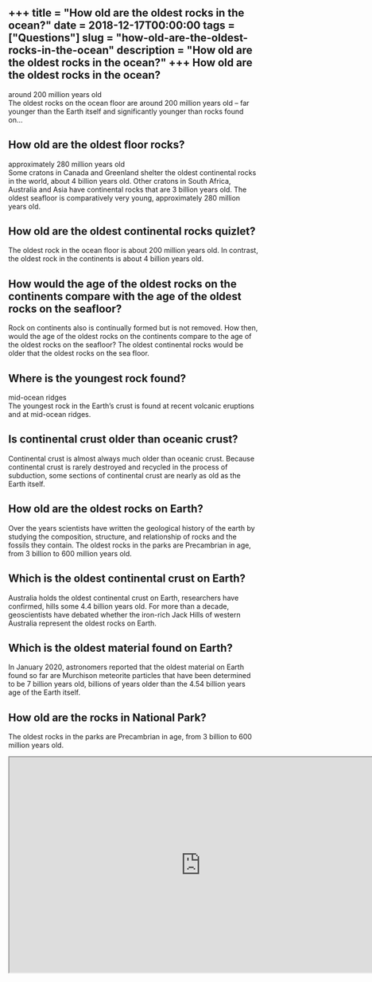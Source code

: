 +++
title = "How old are the oldest rocks in the ocean?"
date = 2018-12-17T00:00:00
tags = ["Questions"]
slug = "how-old-are-the-oldest-rocks-in-the-ocean"
description = "How old are the oldest rocks in the ocean?"
+++
How old are the oldest rocks in the ocean?
------------------------------------------

around 200 million years old  
The oldest rocks on the ocean floor are around 200 million years old – far younger than the Earth itself and significantly younger than rocks found on…

How old are the oldest floor rocks?
-----------------------------------

approximately 280 million years old  
Some cratons in Canada and Greenland shelter the oldest continental rocks in the world, about 4 billion years old. Other cratons in South Africa, Australia and Asia have continental rocks that are 3 billion years old. The oldest seafloor is comparatively very young, approximately 280 million years old.

How old are the oldest continental rocks quizlet?
-------------------------------------------------

The oldest rock in the ocean floor is about 200 million years old. In contrast, the oldest rock in the continents is about 4 billion years old.

How would the age of the oldest rocks on the continents compare with the age of the oldest rocks on the seafloor?
-----------------------------------------------------------------------------------------------------------------

Rock on continents also is continually formed but is not removed. How then, would the age of the oldest rocks on the continents compare to the age of the oldest rocks on the seafloor? The oldest continental rocks would be older that the oldest rocks on the sea floor.

Where is the youngest rock found?
---------------------------------

mid-ocean ridges  
The youngest rock in the Earth’s crust is found at recent volcanic eruptions and at mid-ocean ridges.

Is continental crust older than oceanic crust?
----------------------------------------------

Continental crust is almost always much older than oceanic crust. Because continental crust is rarely destroyed and recycled in the process of subduction, some sections of continental crust are nearly as old as the Earth itself.

How old are the oldest rocks on Earth?
--------------------------------------

Over the years scientists have written the geological history of the earth by studying the composition, structure, and relationship of rocks and the fossils they contain. The oldest rocks in the parks are Precambrian in age, from 3 billion to 600 million years old.

Which is the oldest continental crust on Earth?
-----------------------------------------------

Australia holds the oldest continental crust on Earth, researchers have confirmed, hills some 4.4 billion years old. For more than a decade, geoscientists have debated whether the iron-rich Jack Hills of western Australia represent the oldest rocks on Earth.

Which is the oldest material found on Earth?
--------------------------------------------

In January 2020, astronomers reported that the oldest material on Earth found so far are Murchison meteorite particles that have been determined to be 7 billion years old, billions of years older than the 4.54 billion years age of the Earth itself.

How old are the rocks in National Park?
---------------------------------------

The oldest rocks in the parks are Precambrian in age, from 3 billion to 600 million years old.

<iframe allow="accelerometer; autoplay; clipboard-write; encrypted-media; gyroscope; picture-in-picture" allowfullscreen="" class="__youtube_prefs__  epyt-is-override  no-lazyload" data-no-lazy="1" data-origheight="433" data-origwidth="770" data-skipgform_ajax_framebjll="" height="433" id="_ytid_12160" loading="lazy" src="https://www.youtube.com/embed/uLahVJNnoZ4?enablejsapi=1&autoplay=0&cc_load_policy=0&cc_lang_pref=&iv_load_policy=1&loop=0&modestbranding=0&rel=1&fs=1&playsinline=0&autohide=2&theme=dark&color=red&controls=1&" title="YouTube player" width="770"></iframe>